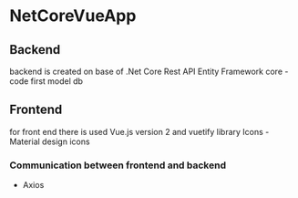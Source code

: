 # NetCoreVueApp

## Backend 
backend is created on base of .Net Core Rest API 
Entity Framework core - code first model db

## Frontend
for front end there is used Vue.js version 2 and vuetify library
Icons - Material design icons

### Communication between frontend and backend
- Axios
